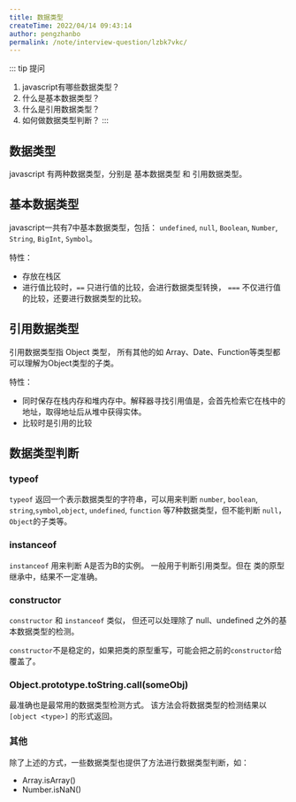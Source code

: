 ```yaml
---
title: 数据类型
createTime: 2022/04/14 09:43:14
author: pengzhanbo
permalink: /note/interview-question/lzbk7vkc/
---
```


::: tip 提问
1. javascript有哪些数据类型？
2. 什么是基本数据类型？
3. 什么是引用数据类型？
4. 如何做数据类型判断？
:::

## 数据类型

javascript 有两种数据类型，分别是 基本数据类型 和 引用数据类型。

## 基本数据类型

javascript一共有7中基本数据类型，包括：
`undefined`, `null`, `Boolean`, `Number`,
`String`, `BigInt`, `Symbol`。

特性：
- 存放在栈区
- 进行值比较时，`==` 只进行值的比较，会进行数据类型转换， `===` 不仅进行值的比较，还要进行数据类型的比较。


## 引用数据类型

引用数据类型指 Object 类型， 所有其他的如 Array、Date、Function等类型都可以理解为Object类型的子类。

特性：
- 同时保存在栈内存和堆内存中。解释器寻找引用值是，会首先检索它在栈中的地址，取得地址后从堆中获得实体。
- 比较时是引用的比较

## 数据类型判断

### typeof

`typeof` 返回一个表示数据类型的字符串，可以用来判断 `number`, `boolean`, `string`,`symbol`,`object`,
`undefined`, `function` 等7种数据类型，但不能判断 `null`，`Object`的子类等。

### instanceof

`instanceof` 用来判断 A是否为B的实例。 一般用于判断引用类型。但在 类的原型继承中，结果不一定准确。

### constructor

`constructor` 和 `instanceof` 类似， 但还可以处理除了 null、undefined 之外的基本数据类型的检测。

`constructor`不是稳定的，如果把类的原型重写，可能会把之前的`constructor`给覆盖了。

### Object.prototype.toString.call(someObj)

最准确也是最常用的数据类型检测方式。 该方法会将数据类型的检测结果以`[object <type>]` 的形式返回。

### 其他

除了上述的方式，一些数据类型也提供了方法进行数据类型判断，如：

- Array.isArray()
- Number.isNaN()
